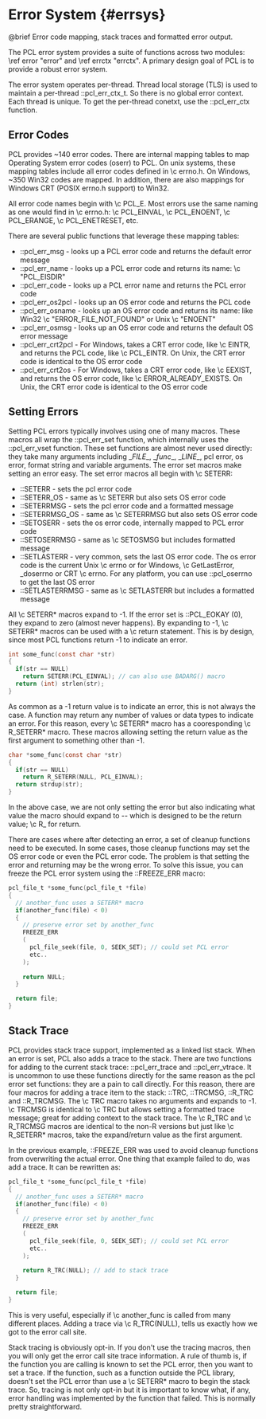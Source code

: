 # Error System {#errsys}
@brief Error code mapping, stack traces and formatted error output.

The PCL error system provides a suite of functions across two modules: \ref error "error" and 
\ref errctx "errctx". A primary design goal of PCL is to provide a robust error system.

The error system operates per-thread. Thread local storage (TLS) is used to maintain a per-thread
::pcl_err_ctx_t. So there is no global error context. Each thread is unique. To get the per-thread
conetxt, use the ::pcl_err_ctx function.

## Error Codes
PCL provides ~140 error codes. There are internal mapping tables to map Operating System error 
codes (oserr) to PCL. On unix systems, these mapping tables include all error codes defined in 
\c errno.h. On Windows, ~350 Win32 codes are mapped. In addition, there are also mappings 
for Windows CRT (POSIX errno.h support) to Win32.

All error code names begin with \c PCL_E. Most errors use the same naming as one would find in
\c errno.h: \c PCL_EINVAL, \c PCL_ENOENT, \c PCL_ERANGE, \c PCL_ENETRESET, etc.

There are several public functions that leverage these mapping tables:

  * ::pcl_err_msg - looks up a PCL error code and returns the default error message
  * ::pcl_err_name - looks up a PCL error code and returns its name: \c "PCL_EISDIR"
  * ::pcl_err_code - looks up a PCL error name and returns the PCL error code  
  * ::pcl_err_os2pcl - looks up an OS error code and returns the PCL code
  * ::pcl_err_osname - looks up an OS error code and returns its name: like Win32 
    \c "ERROR_FILE_NOT_FOUND" or Unix \c "ENOENT"
  * ::pcl_err_osmsg - looks up an OS error code and returns the default OS error message
  * ::pcl_err_crt2pcl - For Windows, takes a CRT error code, like \c EINTR, and returns the PCL 
    code, like \c PCL_EINTR. On Unix, the CRT error code is identical to the OS error code
  * ::pcl_err_crt2os - For Windows, takes a CRT error code, like \c EEXIST, and returns the OS 
    error code, like \c ERROR_ALREADY_EXISTS. On Unix, the CRT error code is identical to the 
    OS error code

## Setting Errors
Setting PCL errors typically involves using one of many macros. These macros all wrap the
::pcl_err_set function, which internally uses the ::pcl_err_vset function. These set functions
are almost never used directly: they take many arguments including \__FILE__, \__func__, \__LINE__,
pcl error, os error, format string and variable arguments. The error set macros make setting 
an error easy. The set error macros all begin with \c SETERR:

  * ::SETERR - sets the pcl error code
  * ::SETERR_OS - same as \c SETERR but also sets OS error code
  * ::SETERRMSG - sets the pcl error code and a formatted message
  * ::SETERRMSG_OS - same as \c SETERRMSG but also sets OS error code
  * ::SETOSERR - sets the os error code, internally mapped to PCL error code
  * ::SETOSERRMSG - same as \c SETOSMSG but includes formatted message
  * ::SETLASTERR - very common, sets the last OS error code. The os error code is
    the current Unix \c errno or for Windows, \c GetLastError, _doserrno or CRT \c errno. 
    For any platform, you can use ::pcl_oserrno to get the last OS error 
  * ::SETLASTERRMSG - same as \c SETLASTERR but includes a formatted message   

All \c SETERR* macros expand to -1. If the error set is ::PCL_EOKAY (0), they expand to zero (almost
never happens). By expanding to -1, \c SETERR* macros can be used with a \c return statement. This
is by design, since most PCL functions return -1 to indicate an error.
```c
int some_func(const char *str)
{
  if(str == NULL)
    return SETERR(PCL_EINVAL); // can also use BADARG() macro
  return (int) strlen(str);
}
```
As common as a -1 return value is to indicate an error, this is not always the case. A function
may return any number of values or data types to indicate an error. For this reason, every 
\c SETERR* macro has a cooresponding \c R_SETERR* macro. These macros allowing setting the 
return value as the first argument to something other than -1.
```c
char *some_func(const char *str)
{
  if(str == NULL)
    return R_SETERR(NULL, PCL_EINVAL); 
  return strdup(str);
}
```
In the above case, we are not only setting the error but also indicating what value the macro
should expand to -- which is designed to be the return value; \c R_ for return. 

There are cases where after detecting an error, a set of cleanup functions need to be executed.
In some cases, those cleanup functions may set the OS error code or even the PCL error code.
The problem is that setting the error and returning may be the wrong error. To solve this
issue, you can freeze the PCL error system using the ::FREEZE_ERR macro:
```c
pcl_file_t *some_func(pcl_file_t *file)
{
  // another_func uses a SETERR* macro	
  if(another_func(file) < 0)
  {
  	// preserve error set by another_func
    FREEZE_ERR
    (
      pcl_file_seek(file, 0, SEEK_SET); // could set PCL error 
      etc..
    );
    
    return NULL;
  }

  return file;
}
```

## Stack Trace
PCL provides stack trace support, implemented as a linked list stack. When an error is set,
PCL also adds a trace to the stack. There are two functions for adding to the current stack 
trace: ::pcl_err_trace and ::pcl_err_vtrace. It is uncommon to use these functions directly
for the same reason as the pcl error set functions: they are a pain to call directly. For this
reason, there are four macros for adding a trace item to the stack: ::TRC, ::TRCMSG, ::R_TRC and
::R_TRCMSG. The \c TRC macro takes no arguments and expands to -1. \c TRCMSG is identical to
\c TRC but allows setting a formatted trace message; great for adding context to the stack trace.
The \c R_TRC and \c R_TRCMSG macros are identical to the non-R versions but just like \c R_SETERR*
macros, take the expand/return value as the first argument.

In the previous example, ::FREEZE_ERR was used to avoid cleanup functions from overwriting the
actual error. One thing that example failed to do, was add a trace. It can be rewritten as:
```c
pcl_file_t *some_func(pcl_file_t *file)
{
  // another_func uses a SETERR* macro	
  if(another_func(file) < 0)
  {
  	// preserve error set by another_func
    FREEZE_ERR
    (
      pcl_file_seek(file, 0, SEEK_SET); // could set PCL error 
      etc..
    );
    
    return R_TRC(NULL); // add to stack trace
  }

  return file;
}
```
This is very useful, especially if \c another_func is called from many different places. Adding
a trace via \c R_TRC(NULL), tells us exactly how we got to the error call site. 

Stack tracing is obviously opt-in. If you don't use the tracing macros, then you will only get
the error call site trace information. A rule of thumb is, if the function you are calling 
is known to set the PCL error, then you want to set a trace. If the function, such as a function
outside the PCL library, doesn't set the PCL error than use a \c SETERR* macro to begin the 
stack trace. So, tracing is not only opt-in but it is important to know what, if any, error
handling was implemented by the function that failed. This is normally pretty straightforward.


